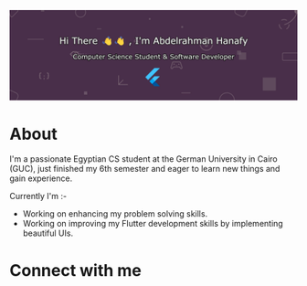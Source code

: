 ![banner](github_banner.jpg)

# About
I'm a passionate Egyptian CS student at the German University in Cairo (GUC), just finished my 6th semester and eager to learn new things and gain experience.

Currently I'm :-
- Working on enhancing my problem solving skills.
- Working on improving my Flutter development skills by implementing beautiful UIs.

# Connect with me




<!--
**Abdelrahman-Hanafy-Dev/Abdelrahman-Hanafy-Dev** is a ✨ _special_ ✨ repository because its `README.md` (this file) appears on your GitHub profile.

Here are some ideas to get you started:

- 🔭 I’m currently working on ...
- 🌱 I’m currently learning ...
- 👯 I’m looking to collaborate on ...
- 🤔 I’m looking for help with ...
- 💬 Ask me about ...
- 📫 How to reach me: ...
- 😄 Pronouns: ...
- ⚡ Fun fact: ...
-->
